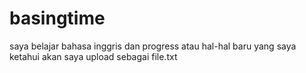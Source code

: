 # basingtime
saya belajar bahasa inggris dan progress atau hal-hal baru yang saya ketahui akan saya upload sebagai file.txt
